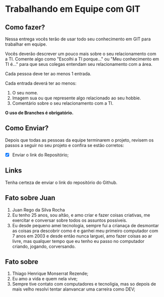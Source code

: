 # Trabalhando em Equipe com GIT

## Como fazer?

Nessa entrega vocês terão de usar todo seu conhecimento em GIT para trabalhar em equipe.

Vocês deverão descrever um pouco mais sobre o seu relacionamento com a TI. Comente algo como "Escolhi a TI porque..." ou "Meu conhecimento em TI é..." para que seus colegas entendam seu relacionamento com a área.

Cada pessoa deve ter ao menos 1 entrada.


Cada entrada deverá ter ao menos:
1. O seu nome.
2. Imagem sua ou que represente algo relacionado ao seu hobbie.
3. Comentário sobre o seu relacionamento com a TI.

__O uso de Branches é obrigatório.__

## Como Enviar?

Depois que todas as pessoas da equipe terminarem o projeto, revisem os passos a seguir no seu projeto e confira se estão corretos:

- [x] Enviar o link do Repositório;


## Links

Tenha certeza de enviar o link do repositório do Github.

## Fato sobre Juan

1. Juan Rego da Silva Rocha
2. Eu tenho 25 anos, sou altão, e amo criar e fazer coisas criativas, me exercitar e conversar sobre todos os assuntos possiveis.
3. Eu desde pequeno amei tecnologia, sempre fui a crianaça de desmontar as coisas pra descobrir como é e ganhei meu primeiro computador com 7 anos em 2003 e desde então nunca larguei, amo fazer coisas ao ar livre, mas qualquer tempo que eu tenho eu passo no computador criando, jogando, corversando.


## Fato sobre

1. Thiago Henrique Monserrat Rezende;
2. Eu amo a vida e quem nela vive;
3. Sempre tive contato com computadores e tecnoligia, mas so depois de mais velho resolvi tentar alanvancar uma carreira como DEV;
>>
